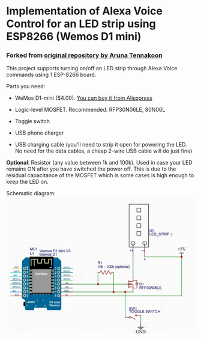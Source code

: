 # Implementation of Alexa Voice Control for an LED strip using ESP8266 (Wemos D1 mini)

### Forked from [original repository by Aruna Tennakoon](https://github.com/kakopappa/arduino-esp8266-alexa-multiple-wemo-switch)

This project supports turning on/off an LED strip through Alexa Voice commands using 1 ESP-8266 board.

Parts you need:

- WeMos D1-mini ($4.00). [You can buy it from Aliexpress](http://www.aliexpress.com/store/product/D1-mini-Mini-NodeMcu-4M-bytes-Lua-WIFI-Internet-of-Things-development-board-based-ESP8266/1331105_32529101036.html)

- Logic-level MOSFET. Recommended: RFP30N06LE, 80N06L
- Toggle switch
- USB phone charger
- USB charging cable (you'll need to strip it open for powering the LED. No need for the data cables, a cheap 2-wire USB cable will do just fine)

**Optional**: 
Resistor (any value between 1k and 100k). Used in case your LED remains ON after you have switched the power off. This is due to the residual capacitance of the MOSFET which is some cases is high enough to keep the LED on.

Schematic diagram:
![Schematic diagram of LED Strip connected to ESP8266 with MOSFET control and toggle switch](Schematic_ESP8266_LED_Strip_MOSFET.JPG?raw=true "Schematic ESP8266 LED Strip MOSFET")